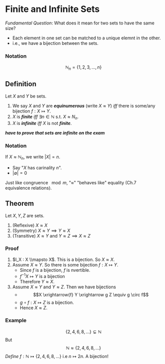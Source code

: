# Finite and Infinite Sets
*Fundamental Question*: What does it mean for two sets to have the same size?
- Each element in one set can be matched to a unique elemnt in the other.
- i.e., we have a bijection between the sets.

### Notation
$$ \mathbb N_n = \{1, 2, 3, \dots, n \}  $$
## Definition
Let $X$ and $Y$ be sets.
1. We say $X$ and $Y$ are ***equinumerous*** (write $X \approx Y$) *iff* there is some/any bijection $f : X \mapsto Y$. 
2. $X$ is ***finite*** *iff* $\exists n \in \mathbb N$ s.t. $X \approx N_n$. 
3. $X$ is ***infinite*** *iff* $X$ is not ***finite***. 

***have to prove that sets are infinite on the exam***

### Notation
If $X \approx \mathbb N_n$, we write $|X| = n$. 
- Say "$X$ has carinality $n$".
- $|\emptyset| = 0$ 

Just like congruence $\mod m$, "$\approx$" "behaves like" equality (Ch.7 equivalence relations).

## Theorem
Let $X, Y, Z$ are sets.
1. (Reflexive) $X \approx X$
2. (Symmetry) $X \approx Y \implies Y \approx X$
3. (Transitive) $X \approx Y$ and $Y \approx Z \implies X \approx Z$

### Proof
1. $I_X : X \\mapsto X$. This is a bijection. So $X \approx X$.
2. Assume $X \approx Y$. So there is some bijection $f : X \mapsto Y$.
    - Since $f$ is a bijection, $f$ is nvertible.
    - $f^{-1} X \mapsto Y$  is a bijection
    - Therefore $Y \approx X$.
3. Assume $X \approx Y$ and $Y \approx Z$. Then we have bijections
    - $$X \xrightarrow{f} Y \xrightarrow g Z \equiv g \circ f$$
    - $g \circ f : X \mapsto Z$ is a bijection.
    - Hence $X \approx Z$.

### Example
$$\{ 2, 4, 6, 8, \dots \} \subsetneq \mathbb N$$
But
$$\mathbb N \approx \{2, 4, 6, 8, \dots \}$$
*Define* $f : \mathbb N \mapsto \{2, 4, 6, 8, \dots \}$ i.e $n \mapsto 2n$. A bijection!

